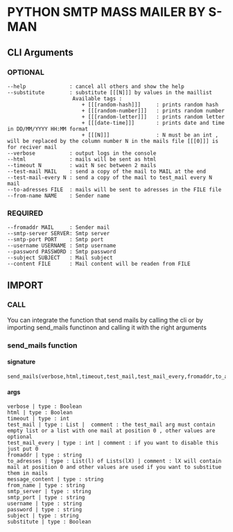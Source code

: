 # PYTHON SMTP MASS MAILER BY S-MAN
## CLI Arguments 
                                                                        
### OPTIONAL 

    --help				: cancel all others and show the help
    --substitute		: substitute [[[N]]] by values in the maillist   
    					 Available tags :
    					 	+ [[[random-hash]]] 	: prints random hash
    					 	+ [[[random-number]]]   : prints random number
    					 	+ [[[random-letter]]]   : prints random letter
    					 	+ [[[date-time]]] 		: prints date and time in DD/MM/YYYY HH:MM format
    					 	+ [[[N]]]               : N must be an int , will be replaced by the column number N in the mails file [[[0]]] is for reciver mail                                     
	--verbose			: output logs in the console                           		
	--html 				: mails will be sent as html                                      
	--timeout N 		: wait N sec between 2 mails                                 
	--test-mail MAIL 	: send a copy of the mail to MAIL at the end            
	--test-mail-every N : send a copy of the mail to test_mail every N mail  
	--to-adresses FILE 	: mails will be sent to adresses in the FILE file     
	--from-name NAME 	: Sender name                                           

### REQUIRED
                                                                        
	--fromaddr MAIL 	: Sender mail                                            
	--smtp-server SERVER: Smtp server                                       
	--smtp-port PORT 	: Smtp port                                             
	--username USERNAME : Smtp username                                      
	--password PASSWORD : Smtp password                                      
	--subject SUBJECT 	: Mail subject                                         
	--content FILE 		: Mail content will be readen from FILE                   
                                                                        

## IMPORT

### CALL
You can integrate the function that send mails by calling the cli or by importing send_mails functinon and calling it with the right arguments

### send_mails function

#### signature 

	send_mails(verbose,html,timeout,test_mail,test_mail_every,fromaddr,to_adresses,message_content,from_name,smtp_server,smtp_port,username,password,subject,substitute)

#### args

	verbose | type : Boolean 
	html | type : Boolean 
	timeout | type : int  
	test_mail | type : List |  comment : the test_mail arg must contain empty list or a list with one mail at position 0 , other values are optional 
	test_mail_every | type : int | comment : if you want to disable this just put 0
	fromaddr | type : string
	to_adresses | type : List(l) of Lists(lX) | comment : lX will contain mail at position 0 and other values are used if you want to substitue them in mails
	message_content | type : string 
	from_name | type : string
	smtp_server | type : string
	smtp_port | type : string
	username | type : string
	password | type : string
	subject | type : string
	substitute | type : Boolean